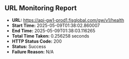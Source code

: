 ## URL Monitoring Report

- **URL:** https://api-gw1-prod1.fisglobal.com/gw/v1/health
- **Start Time:** 2025-05-09T01:38:02.860007
- **End Time:** 2025-05-09T01:38:03.116265
- **Total Time Taken:** 0.256258 seconds
- **HTTP Status Code:** 200
- **Status:** Success
- **Failure Reason:** N/A

